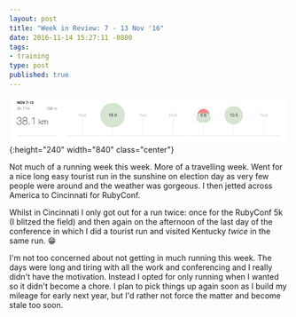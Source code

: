 ```yaml
---
layout: post
title: "Week in Review: 7 - 13 Nov '16"
date: 2016-11-14 15:27:11 -0800
tags:
- training
type: post
published: true
---
```


![Week in Review: 7 - 13 Nov '16](/img/week-in-review-7-13Nov16.png){:height="240" width="840" class="center"}

Not much of a running week this week. More of a travelling week. Went for a nice long easy tourist run in the sunshine on election day as very few people were around and the weather was gorgeous. I then jetted across America to Cincinnati for RubyConf.

Whilst in Cincinnati I only got out for a run twice: once for the RubyConf 5k (I blitzed the field) and then again on the afternoon of the last day of the conference in which I did a tourist run and visited Kentucky _twice_ in the same run. 😁

I'm not too concerned about not getting in much running this week. The days were long and tiring with all the work and conferencing and I really didn't have the motivation. Instead I opted for only running when I wanted so it didn't become a chore.  I plan to pick things up again soon as I build my mileage for early next year, but I'd rather not force the matter and become stale too soon.
